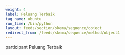 ```yaml
---
weight: 4
label: Peluang Terbaik
tag_name: ubuntu
run_time: /bin/python
layout: feeds/section/skema/sequence/object
redirect_from: /feeds/skema/sequence/method/object4
---
```

participant Peluang Terbaik
